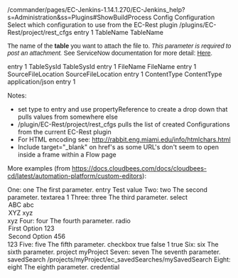 <editor>
  <help>/commander/pages/EC-Jenkins-1.14.1.270/EC-Jenkins_help?s=Administration&amp;ss=Plugins#ShowBuildProcess</help>
  <formElement>
    <property>Config</property>
    <label>Configuration</label>
    <documentation>Select which configuration to use from the EC-Rest plugin</documentation>
    <propertyReference>/plugins/EC-Rest/project/rest_cfgs</propertyReference>
    <type>entry</type>
    <required>1</required>
  </formElement>

 <formElement>
    <property>TableName</property>
    <label>TableName</label>
    <documentation><p><span style="font-family: Arial;">The name of the <b>table</b> you want to attach the file to. <i>This parameter is required to post an attachment.</i>  See ServiceNow documentation for more detail: <a href="https://developer.servicenow.com/app.do#!/rest_api_doc?v=newyork&amp;id=r_AttachmentAPI-POST" target="_blank">Here</a>.</span></p></documentation>
    <type>entry</type>
    <required>1</required>
  </formElement>

  <formElement>
    <property>TableSysId</property>
    <label>TableSysId</label>
    <type>entry</type>
    <required>1</required>
  </formElement>

  <formElement>
    <property>FileName</property>
    <label>FileName</label>
    <type>entry</type>
    <required>1</required>
  </formElement>

  <formElement>
    <property>SourceFileLocation</property>
    <label>SourceFileLocation</label>
    <type>entry</type>
    <required>1</required>
  </formElement>

  <formElement>
    <property>ContentType</property>
    <label>ContentType</label>
    <value>application/json</value>
    <type>entry</type>
    <required>1</required>
  </formElement>
</editor>

Notes:
- set type to entry and use propertyReference to create a drop down that pulls values from somewhere else
- /plugin/EC-Rest/project/rest_cfgs pulls the list of created Configurations from the current EC-Rest plugin
- For HTML encoding see: http://rabbit.eng.miami.edu/info/htmlchars.html
- Include target="_blank" on href's as some URL's don't seem to open inside a frame within a Flow page

More examples (from https://docs.cloudbees.com/docs/cloudbees-cd/latest/automation-platform/custom-editors):

<editor>
    <formElement>
        <label>One:</label>
        <property>one</property>
        <documentation>The first parameter.</documentation>
        <type>entry</type>
        <value>Test value</value>
    </formElement>
    <formElement>
        <label>Two:</label>
        <property>two</property>
        <documentation>The second parameter.</documentation>
        <type>textarea</type>
        <required>1</required>
    </formElement>
    <formElement>
        <label>Three:</label>
        <property>three</property>
        <documentation>The third parameter.</documentation>
        <type>select</type>
        <option>
            <name>ABC</name>
            <value>abc</value>
        </option>
        <option>
            <name>XYZ</name>
            <value>xyz</value>
        </option>
        <value>xyz</value>
    </formElement>
    <formElement>
        <label>Four:</label>
        <property>four</property>
        <documentation>The fourth parameter.</documentation>
        <type>radio</type>
        <option>
            <name>First Option</name>
            <value>123</value>
        </option>
        <option>
            <name>Second Option</name>
            <value>456</value>
        </option>
        <value>123</value>
    </formElement>
    <formElement>
        <label>Five:</label>
        <property>five</property>
        <documentation>The fifth parameter.</documentation>
        <type>checkbox</type>
        <checkedValue>true</checkedValue>
        <uncheckedValue>false</uncheckedValue>
        <initiallyChecked>1</initiallyChecked>
        <value>true</value>
    </formElement>
    <formElement>
        <label>Six:</label>
        <property>six</property>
        <documentation>The sixth parameter.</documentation>
        <type>project</type>
        <value>myProject</value>
    </formElement>
    <formElement>
        <label>Seven:</label>
        <property>seven</property>
        <documentation>The seventh parameter.</documentation>
        <type>savedSearch</type>
        <value>/projects/myProject/ec_savedSearches/mySavedSearch</value>
    </formElement>
    <formElement>
        <label>Eight:</label>
        <property>eight</property>
        <documentation>The eighth parameter.</documentation>
        <type>credential</type>
    </formElement>
</editor>